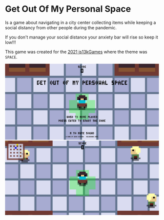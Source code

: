 # Get Out Of My Personal Space

Is a game about navigating in a city center collecting items while keeping a social distancy from other people during the pandemic.

If you don't manage your social distance your anxiety bar will rise so keep it low!!!

This game was created for the [2021 js13kGames](https://js13kgames.com/) where the theme was `SPACE`.

![main menu](GetOutOfMyPersonalSpace.JPG "Get Out Of My Personal Space Main Menu")
![game](GetOutOfMyPersonalSpace1.JPG "Get Out Of My Personal Space Game")